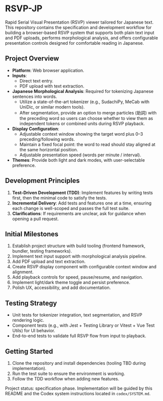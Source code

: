 # RSVP-JP

Rapid Serial Visual Presentation (RSVP) viewer tailored for Japanese text. This repository contains the
specification and development workflow for building a browser-based RSVP system that supports both
plain text input and PDF uploads, performs morphological analysis, and offers configurable presentation
controls designed for comfortable reading in Japanese.

## Project Overview

- **Platform**: Web browser application.
- **Inputs**:
  - Direct text entry.
  - PDF upload with text extraction.
- **Japanese Morphological Analysis**: Required for tokenizing Japanese sentences into words.
  - Utilize a state-of-the-art tokenizer (e.g., SudachiPy, MeCab with UniDic, or similar modern tools).
  - After segmentation, provide an option to merge particles (助詞) with the preceding word so users can
    choose whether to view them as independent tokens or combined units during RSVP playback.
- **Display Configuration**:
  - Adjustable context window showing the target word plus 0–3 preceding/following words.
  - Maintain a fixed focal point: the word to read should stay aligned at the same horizontal position.
  - Adjustable presentation speed (words per minute / interval).
- **Themes**: Provide both light and dark modes, with user-selectable preference.

## Development Principles

1. **Test-Driven Development (TDD)**: Implement features by writing tests first, then the minimal code to
   satisfy the tests.
2. **Incremental Delivery**: Add tests and features one at a time, ensuring each change is well-scoped
   and passes the full test suite.
3. **Clarifications**: If requirements are unclear, ask for guidance when opening a pull request.

## Initial Milestones

1. Establish project structure with build tooling (frontend framework, bundler, testing frameworks).
2. Implement text input support with morphological analysis pipeline.
3. Add PDF upload and text extraction.
4. Create RSVP display component with configurable context window and alignment.
5. Add playback controls for speed, pause/resume, and navigation.
6. Implement light/dark theme toggle and persist preference.
7. Polish UX, accessibility, and add documentation.

## Testing Strategy

- Unit tests for tokenizer integration, text segmentation, and RSVP rendering logic.
- Component tests (e.g., with Jest + Testing Library or Vitest + Vue Test Utils) for UI behavior.
- End-to-end tests to validate full RSVP flow from input to playback.

## Getting Started

1. Clone the repository and install dependencies (tooling TBD during implementation).
2. Run the test suite to ensure the environment is working.
3. Follow the TDD workflow when adding new features.

Project status: specification phase. Implementation will be guided by this README and the Codex system
instructions located in `codex/SYSTEM.md`.
